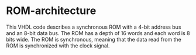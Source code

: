 # ROM-architecture
This VHDL code describes a synchronous ROM with a 4-bit address bus and an 8-bit data bus.  The ROM has a depth of 16 words and each word is 8 bits wide. The ROM is synchronous, meaning that the data read from the ROM is synchronized with the clock signal.
